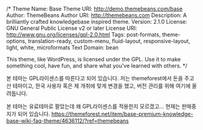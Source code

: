 /*
Theme Name: Base
Theme URI: http://demo.themebeans.com/base
Author: ThemeBeans
Author URI: http://themebeans.com
Description: A brilliantly crafted knowledgebase inspired theme.
Version: 2.1.0
License: GNU General Public License v2 or later
License URI: http://www.gnu.org/licenses/gpl-2.0.html
Tags: post-formats, theme-options, translation-ready, custom-menu, fluid-layout, responsive-layout, light, white, microformats
Text Domain: bean

This theme, like WordPress, is licensed under the GPL.
Use it to make something cool, have fun, and share what you've learned with others.
*/

본 테마는 GPL라이센스를 따른다고 되어 있습니다.
저는 themeforest에서 돈을 주고 산 테마이고, 한국 사용자 혹은 제 개취에 맞게 변경을 했고, 버전 관리를 위해 여기에 올려둡니다.

본 테마는 유료테마로 팔았는데 왜 GPL라이센스를 적용한지 모르겠고... 현재는 판매중지가 되어 있습니다. 
https://themeforest.net/item/base-premium-knowledge-base-wiki-faq-theme/4636112/?ref=themebeans

